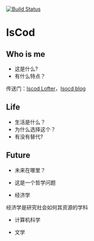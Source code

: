 [![Build Status](https://travis-ci.org/IsCod/IsCod.github.io.svg?branch=master)](https://travis-ci.org/IsCod/IsCod.github.io)

# IsCod

## Who is me

* 这是什么?
* 有什么特点？

传送门：[Iscod Lofter][iscod_lofter]，[Isocd blog][iscod_blog]

## Life

* 生活是什么？
* 为什么选择这个？
* 有没有替代?

## Future

* 未来在哪里？

* 这是一个哲学问题

* 经济学

经济学是研究社会如何其资源的学科

* 计算机科学

* 文学

[iscod_blog]: http://iscod.github.io
[iscod_lofter]:http://iscod.lofter.com